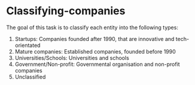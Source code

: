 # Classifying-companies
The goal of this task is to classify each entity into the following types:

1. Startups: Companies founded after 1990, that are innovative and tech-orientated
2. Mature companies: Established companies, founded before 1990
3. Universities/Schools: Universities and schools
4. Government/Non-profit: Governmental organisation and non-profit companies
5. Unclassified
